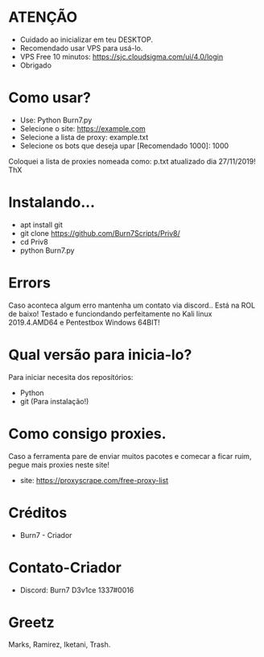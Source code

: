 # ATENÇÃO

- Cuidado ao inicializar em teu DESKTOP.
- Recomendado usar VPS para usá-lo.
- VPS Free 10 minutos: https://sjc.cloudsigma.com/ui/4.0/login
- Obrigado



# Como usar?

- Use: Python Burn7.py
- Selecione o site: https://example.com
- Selecione a lista de proxy: example.txt
- Selecione os bots que deseja upar [Recomendado 1000]: 1000

Coloquei a lista de proxies nomeada como: p.txt atualizado dia 27/11/2019! ThX

# Instalando...

- apt install git
- git clone https://github.com/Burn7Scripts/Priv8/
- cd Priv8
- python Burn7.py



# Errors

Caso aconteca algum erro mantenha um contato via discord..
Está na ROL de baixo!
Testado e funciondando perfeitamente no Kali linux 2019.4.AMD64 e Pentestbox Windows 64BIT!



# Qual versão para inicia-lo?

Para iniciar necesita dos reposítórios:

- Python
- git (Para instalação!)




# Como consigo proxies.

Caso a ferramenta pare de enviar muitos pacotes e comecar a ficar ruim, pegue mais proxies neste site!

- site: https://proxyscrape.com/free-proxy-list




# Créditos

- Burn7 - Criador




# Contato-Criador

- Discord: Burn7 D3v1ce 1337#0016



# Greetz

Marks, Ramirez, Iketani, Trash.
